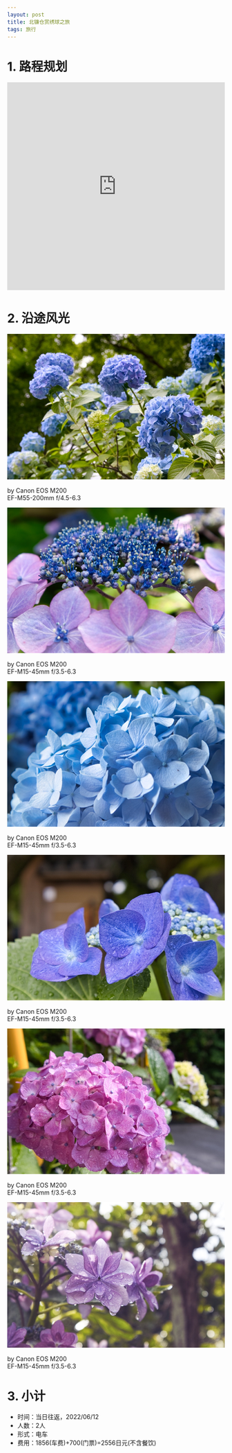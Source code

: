 ```yaml
---
layout: post
title: 北镰仓赏绣球之旅
tags: 旅行
---
```


# 1. 路程规划

<iframe src="https://www.google.com/maps/embed?pb=!1m14!1m12!1m3!1d18190.658770102586!2d139.5506197163359!3d35.33261107134876!2m3!1f0!2f0!3f0!3m2!1i1024!2i768!4f13.1!5e0!3m2!1szh-CN!2sjp!4v1655047398913!5m2!1szh-CN!2sjp" width="100%" height="480" style="border:0;" loading="lazy"></iframe>

# 2. 沿途风光

<div class="gallery">
    <div class="item">
        <img src="/assets/src/a-travel-at-north_kamakura/pic1.jpeg">
        <p>by Canon EOS M200<br>EF-M55-200mm f/4.5-6.3</p>
    </div>
    <div class="item">
        <img src="/assets/src/a-travel-at-north_kamakura/pic2.jpeg">
        <p>by Canon EOS M200<br>EF-M15-45mm f/3.5-6.3</p>
    </div>
    <div class="item">
        <img src="/assets/src/a-travel-at-north_kamakura/pic3.jpeg">
        <p>by Canon EOS M200<br>EF-M15-45mm f/3.5-6.3</p>
    </div>
    <div class="item">
        <img src="/assets/src/a-travel-at-north_kamakura/pic4.jpeg">
        <p>by Canon EOS M200<br>EF-M15-45mm f/3.5-6.3</p>
    </div>
    <div class="item">
        <img src="/assets/src/a-travel-at-north_kamakura/pic5.jpeg">
        <p>by Canon EOS M200<br>EF-M15-45mm f/3.5-6.3</p>
    </div>
    <div class="item">
        <img src="/assets/src/a-travel-at-north_kamakura/pic6.jpeg">
        <p>by Canon EOS M200<br>EF-M15-45mm f/3.5-6.3</p>
    </div>
</div>

# 3. 小计

- 时间：当日往返，2022/06/12
- 人数：2人
- 形式：电车
- 费用：1856(车费)+700(门票)=2556日元(不含餐饮)
